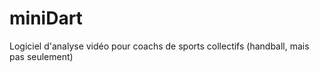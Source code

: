 # miniDart
Logiciel d'analyse vidéo pour coachs de sports collectifs (handball, mais pas seulement)
